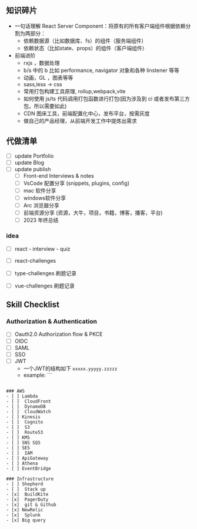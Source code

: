 
## 知识碎片

- 一句话理解 React Server Component：将原有的所有客户端组件根据依赖分割为两部分：
    - 依赖数据源（比如数据库、fs）的组件（服务端组件）
    - 依赖状态（比如state、props）的组件（客户端组件）
- 前端进阶
    - rxjs ，数据处理
    - b/s 中的 b 比如 performance, navigator 对象和各种 linstener 等等
    - 动画，GL ，图表等等
    - sass,less -> css
    - 常用打包构建工具原理, rollup,webpack,vite
    - 如何使用 js/ts 代码调用打包函数进行打包(因为涉及到 ci 或者发布第三方包，所以需要如此)
    - CDN 图床工具，前端配置化中心，发布平台，按需灰度
    - 做自己的产品经理，从前端开发工作中提炼出需求



## 代做清单

- [ ] update Portfolio
- [ ] update Blog
- [ ] update publish
	- [ ] Front-end Interviews & notes
	- [ ] VsCode 配置分享 (snippets, plugins, config)
	- [ ] mac 软件分享
	- [ ] windows软件分享
	- [ ]  Arc 浏览器分享
	- [ ] 前端资源分享 (资源，大牛，项目，书籍，博客，播客，平台)
	- [ ]  2023 年终总结

### idea
- [ ] react - interview - quiz
- [ ] react-challenges 
- [ ] type-challenges 刷题记录
- [ ] vue-challenges 刷题记录


## Skill Checklist

### Authorization & Authentication
- [ ]  Oauth2.0 Authorization flow & PKCE
- [ ]  OIDC
- [ ] SAML
- [ ]  SSO
- [ ] JWT
	- 一个JWT的结构如下 `xxxxx.yyyyy.zzzzz`
	- example: ```
```

### AWS
- [ ] Lambda
- [ ]  CloudFront
- [ ]  DynamoDB
- [ ]  CloudWatch
- [ ] Kinesis
- [ ]  Cognito
- [ ]  S3
- [ ]  Route53
- [ ] KMS
- [ ] SNS SQS
- [ ] SES
- [ ]  IAM
- [ ] ApiGateway
- [ ] Athena
- [ ] EventBridge

### Infrastructure
- [ ] Shepherd 
- [ ]  Stack up 
- [x]  BuildKite 
- [x]  PagerDuty 
- [x]  git & Github 
- [x] NewRelic 
- [x]  Splunk 
- [x] Big query